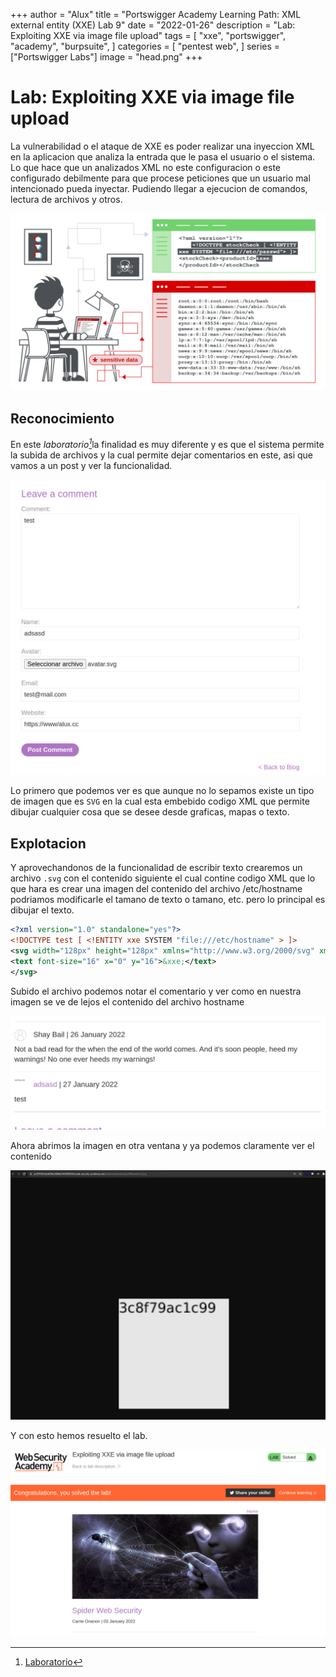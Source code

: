 +++
author = "Alux"
title = "Portswigger Academy Learning Path: XML external entity (XXE) Lab 9"
date = "2022-01-26"
description = "Lab: Exploiting XXE via image file upload"
tags = [
    "xxe",
    "portswigger",
    "academy",
    "burpsuite",
]
categories = [
    "pentest web",
]
series = ["Portswigger Labs"]
image = "head.png"
+++

# Lab: Exploiting XXE via image file upload

La vulnerabilidad o el ataque de XXE es poder realizar una inyeccion XML en la aplicacion que analiza la entrada que le pasa el usuario o el sistema. Lo que hace que un analizados XML no este configuracion o este configurado debilmente para que procese peticiones que un usuario mal intencionado pueda inyectar. Pudiendo llegar a ejecucion de comandos, lectura de archivos y otros.

![Proceso de XXE](xxe-injection.svg)

## Reconocimiento

En este <cite>laboratorio[^1]</cite>la finalidad es muy diferente y es que el sistema permite la subida de archivos y la cual permite dejar comentarios en este, asi que vamos a un post y ver la funcionalidad.

![Funcionalidad de comentarios](leavecomment.png)

Lo primero que podemos ver es que aunque no lo sepamos existe un tipo de imagen que es `SVG` en la cual esta embebido codigo XML que permite dibujar cualquier cosa que se desee desde graficas, mapas o texto.


## Explotacion

Y aprovechandonos de la funcionalidad de escribir texto crearemos un archivo `.svg` con el contenido siguiente el cual contine codigo XML que lo que hara es crear una imagen del contenido del archivo /etc/hostname podriamos modificarle el tamano de texto o tamano, etc. pero lo principal es dibujar el texto.


```xml
<?xml version="1.0" standalone="yes"?>
<!DOCTYPE test [ <!ENTITY xxe SYSTEM "file:///etc/hostname" > ]>
<svg width="128px" height="128px" xmlns="http://www.w3.org/2000/svg" xmlns:xlink="http://www.w3.org/1999/xlink" version="1.1">
<text font-size="16" x="0" y="16">&xxe;</text>
</svg> 
```

Subido el archivo podemos notar el comentario y ver como en nuestra imagen se ve de lejos el contenido del archivo hostname

![Miniatura de imagen creada a partir del svg](comment.png)

Ahora abrimos la imagen en otra ventana y ya podemos claramente ver el contenido

![Contenido del archivo /etc/hostname](imagen.png)

Y con esto hemos resuelto el lab. 

![Laboratorio resuelto](resuelto.png)

[^1]: [Laboratorio](https://portswigger.net/web-security/xxe/lab-xxe-via-file-upload)